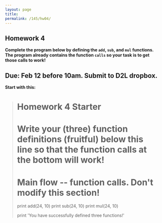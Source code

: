 ```yaml
---
layout: page
title: 
permalink: /145/hw04/
---
```


Homework 4
----

**Complete the program below by defining the ```add```, ```sub```, and ```mul``` functions. The program already contains the function ```calls``` so your task is to get those calls to work!** 

Due: Feb 12 before 10am. Submit to D2L dropbox.
----
**Start with this:**


>	# Homework 4 Starter
>	
>	# Write your (three) function definitions (fruitful) below this line so that the function calls at the bottom will work!
>	
>	
>	
>	
>	
>	
>	
>	# Main flow -- function calls. Don't modify this section!
>	
>	print add(24, 10)
>	print sub(24, 10)
>	print mul(24, 10)
>	
>	print 'You have successfully defined three functions!'







